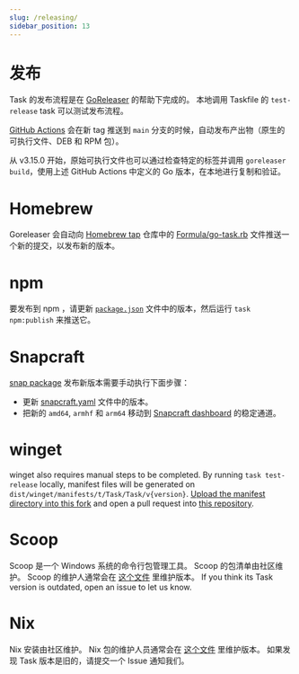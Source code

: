 ```yaml
---
slug: /releasing/
sidebar_position: 13
---
```


# 发布

Task 的发布流程是在 [GoReleaser][goreleaser] 的帮助下完成的。 本地调用 Taskfile 的 `test-release` task 可以测试发布流程。

[GitHub Actions](https://github.com/go-task/task/actions) 会在新 tag 推送到 `main` 分支的时候，自动发布产出物（原生的可执行文件、DEB 和 RPM 包）。

从 v3.15.0 开始，原始可执行文件也可以通过检查特定的标签并调用 `goreleaser build`，使用上述 GitHub Actions 中定义的 Go 版本，在本地进行复制和验证。

# Homebrew

Goreleaser 会自动向 [Homebrew tap](https://github.com/go-task/homebrew-tap) 仓库中的 [Formula/go-task.rb](https://github.com/go-task/homebrew-tap/blob/master/Formula/go-task.rb) 文件推送一个新的提交，以发布新的版本。

# npm

要发布到 npm ，请更新 [`package.json`][packagejson] 文件中的版本，然后运行 `task npm:publish` 来推送它。

# Snapcraft

[snap package](https://github.com/go-task/snap) 发布新版本需要手动执行下面步骤：

- 更新 [snapcraft.yaml](https://github.com/go-task/snap/blob/master/snap/snapcraft.yaml#L2) 文件中的版本。
- 把新的 `amd64`, `armhf` 和 `arm64` 移动到 [Snapcraft dashboard][snapcraftdashboard] 的稳定通道。

# winget

winget also requires manual steps to be completed. By running `task test-release` locally, manifest files will be generated on `dist/winget/manifests/t/Task/Task/v{version}`. [Upload the manifest directory into this fork](https://github.com/go-task/winget-pkgs/tree/master/manifests/t/Task/Task) and open a pull request into [this repository](https://github.com/microsoft/winget-pkgs).

# Scoop

Scoop 是一个 Windows 系统的命令行包管理工具。 Scoop 的包清单由社区维护。 Scoop 的维护人通常会在 [这个文件](https://github.com/lukesampson/scoop-extras/blob/master/bucket/task.json) 里维护版本。 If you think its Task version is outdated, open an issue to let us know.

# Nix

Nix 安装由社区维护。 Nix 包的维护人员通常会在 [这个文件](https://github.com/NixOS/nixpkgs/blob/nixos-unstable/pkgs/development/tools/go-task/default.nix) 里维护版本。 如果发现 Task 版本是旧的，请提交一个 Issue 通知我们。

<!-- prettier-ignore-start -->

<!-- prettier-ignore-end -->
[goreleaser]: https://goreleaser.com/
[packagejson]: https://github.com/go-task/task/blob/main/package.json#L3
[snapcraftdashboard]: https://snapcraft.io/task/releases
